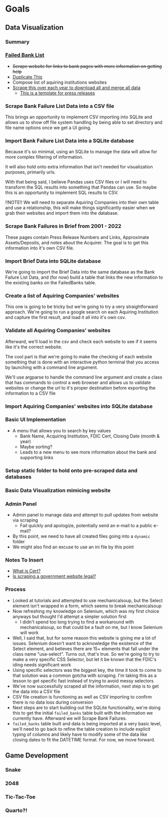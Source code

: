 # Goals

## Data Visualization
### Summary

### [Failed Bank List](https://www.fdic.gov/resources/resolutions/bank-failures/failed-bank-list/index.html)
* ~~Scrape website for links to bank pages with more information on getting help~~
* [Duplicate This](https://www.fdic.gov/bank/historical/bank/bfb2020.html)
* Compose list of aquiring institutions websites
* [Scrape this over each year to download all and merge all data](https://www.fdic.gov/bank/historical/bank/bfb2002.html)
    * [This is a template for press releases](https://www.fdic.gov/news/press-releases/2011/pr11195.html)

### Scrape Bank Failure List Data into a CSV file
This brings an opportunity to implement CSV importing into SQLite and allows us to show off file system handling by being able to set directory and file name options once we get a UI going.

### Import Bank Failure List Data into a SQLite database
Because it's so minimal, using an SQLite to manage the data will allow for more complex filtering of information.

It will also hold onto extra information that isn't needed for visualization purposes, primarily urls.

With that being said, I believe Pandas uses CSV files or I will need to transform the SQL results into something that Pandas can use. So maybe this is an opportunity to implement SQL results to CSV.

!!NOTE!! We will need to separate Aquiring Companies into their own table and use a relationship, this will make things significantly easier when we grab their websites and import them into the database.

### Scrape Bank Failures in Brief from 2001 - 2022
These pages contain Press Release Numbers and Links, Approximate Assets/Deposits, and notes about the Acquirer. The goal is to get this information into it's own CSV file.

### Import Brief Data into SQLite database
We're going to import the Brief Data into the same database as the Bank Failure List Data, and (for now) build a table that links the new information to the existing banks on the FailedBanks table.

### Create a list of Aquiring Companies' websites
This one is going to be tricky but we're going to try a very straightforward approach. We're going to run a google search on each Aquiring Institution and capture the first result, and load it all into it's own csv.

### Validate all Aquiring Companies' websites
Afterward, we'll load in the csv and check each website to see if it seems like it's the correct website.

The cool part is that we're going to make the checking of each website something that is done with an interactive python terminal that you access by launching with a command line argument.

We'll use argparse to handle the command line argument and create a class that has commands to control a web browser and allows us to validate websites or change the url to it's proper destination before exporting the information to a CSV file

### Import Aquiring Companies' websites into SQLite database

### Basic UI Implementation
* A menu that allows you to search by key values
    * Bank Name, Acquiring Institution, FDIC Cert, Closing Date (month & year)
    * Maybe sorting?
    * Leads to a new menu to see more information about the bank and supporting links

### Setup static folder to hold onto pre-scraped data and databases

### Basic Data Visualization mimicing website

### Admin Panel
* Admin panel to manage data and attempt to pull updates from website via scraping
    * Fail quickly and apologize, potentially send an e-mail to a public e-mail?
* By this point, we need to have all created files going into a `dynamic` folder
* We might also find an excuse to use an ini file by this point

### Notes To Insert
* [What is Cert?](https://www.google.com/search?q=FDIC+Cert)
* [Is scraping a government website legal?](https://www.silicon.co.uk/e-management/social-laws/us-court-data-scraping-legal-452720)

### Process
* Looked at tutorials and attempted to use mechanicalsoup, but the Select element isn't wrapped in a form, which seems to break mechanicalsoup
* Now refreshing my knowledge on Selenium, which was my first choice anyways but thought I'd attempt a simpler solution first
    * I didn't spend too long trying to find a workaround with mechanicalsoup, so that could be a fault on me, but I know Selenium will work
* Well, I said that, but for some reason this website is giving me a lot of issues. Selenium doesn't want to acknowledge the existence of the Select element, and believes there are 15+ elements that fall under the class name "usa-select". Turns out, that's true. So we're going to try to make a very specific CSS Selector, but let it be known that the FDIC's iding needs significant work
* Using specific selectors was the biggest key, the time it took to come to that solution was a common gotcha with scraping. I'm taking this as a lesson to get specific fast instead of trying to avoid messy selectors
* We've now successfully scraped all the information, next step is to get the data into a CSV file
* CSV file creation is functioning as well as CSV importing to confirm there is no data loss during conversion
* Next steps are to start building out the SQLite functionality, we're doing this to get the initial `failed_banks` table built with the information we currently have. Afterward we will Scrape Bank Failures.
* `failed_banks` table built and data is being imported at a very basic level, we'll need to go back to refine the table creation to include explicit typing of columns and likely have to modify some of the data like closing dates to fit the DATETIME format. For now, we move forward.

## Game Development
### Snake
### 2048
### Tic-Tac-Toe
### Quarto?!